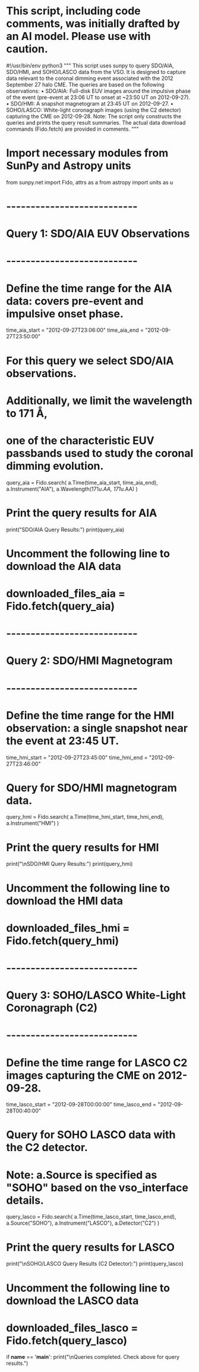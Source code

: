 # This script, including code comments, was initially drafted by an AI model. Please use with caution.

#!/usr/bin/env python3
"""
This script uses sunpy to query SDO/AIA, SDO/HMI, and SOHO/LASCO data from the VSO.
It is designed to capture data relevant to the coronal dimming event associated with the 2012 September 27 halo CME.
The queries are based on the following observations:
  • SDO/AIA: Full-disk EUV images around the impulsive phase of the event (pre-event at 23:06 UT to onset at ~23:50 UT on 2012-09-27).
  • SDO/HMI: A snapshot magnetogram at 23:45 UT on 2012-09-27.
  • SOHO/LASCO: White-light coronagraph images (using the C2 detector) capturing the CME on 2012-09-28.
Note: The script only constructs the queries and prints the query result summaries.
The actual data download commands (Fido.fetch) are provided in comments.
"""

# Import necessary modules from SunPy and Astropy units
from sunpy.net import Fido, attrs as a
from astropy import units as u

# ---------------------------
# Query 1: SDO/AIA EUV Observations
# ---------------------------
# Define the time range for the AIA data: covers pre-event and impulsive onset phase.
time_aia_start = "2012-09-27T23:06:00"
time_aia_end   = "2012-09-27T23:50:00"

# For this query we select SDO/AIA observations.
# Additionally, we limit the wavelength to 171 Å,
# one of the characteristic EUV passbands used to study the coronal dimming evolution.
query_aia = Fido.search(
    a.Time(time_aia_start, time_aia_end),
    a.Instrument("AIA"),
    a.Wavelength(171*u.AA, 171*u.AA)
)

# Print the query results for AIA
print("SDO/AIA Query Results:")
print(query_aia)

# Uncomment the following line to download the AIA data
# downloaded_files_aia = Fido.fetch(query_aia)

# ---------------------------
# Query 2: SDO/HMI Magnetogram
# ---------------------------
# Define the time range for the HMI observation: a single snapshot near the event at 23:45 UT.
time_hmi_start = "2012-09-27T23:45:00"
time_hmi_end   = "2012-09-27T23:46:00"

# Query for SDO/HMI magnetogram data.
query_hmi = Fido.search(
    a.Time(time_hmi_start, time_hmi_end),
    a.Instrument("HMI")
)

# Print the query results for HMI
print("\nSDO/HMI Query Results:")
print(query_hmi)

# Uncomment the following line to download the HMI data
# downloaded_files_hmi = Fido.fetch(query_hmi)

# ---------------------------
# Query 3: SOHO/LASCO White-Light Coronagraph (C2)
# ---------------------------
# Define the time range for LASCO C2 images capturing the CME on 2012-09-28.
time_lasco_start = "2012-09-28T00:00:00"
time_lasco_end   = "2012-09-28T00:40:00"

# Query for SOHO LASCO data with the C2 detector.
# Note: a.Source is specified as "SOHO" based on the vso_interface details.
query_lasco = Fido.search(
    a.Time(time_lasco_start, time_lasco_end),
    a.Source("SOHO"),
    a.Instrument("LASCO"),
    a.Detector("C2")
)

# Print the query results for LASCO
print("\nSOHO/LASCO Query Results (C2 Detector):")
print(query_lasco)

# Uncomment the following line to download the LASCO data
# downloaded_files_lasco = Fido.fetch(query_lasco)

if __name__ == '__main__':
    print("\nQueries completed. Check above for query results.")
